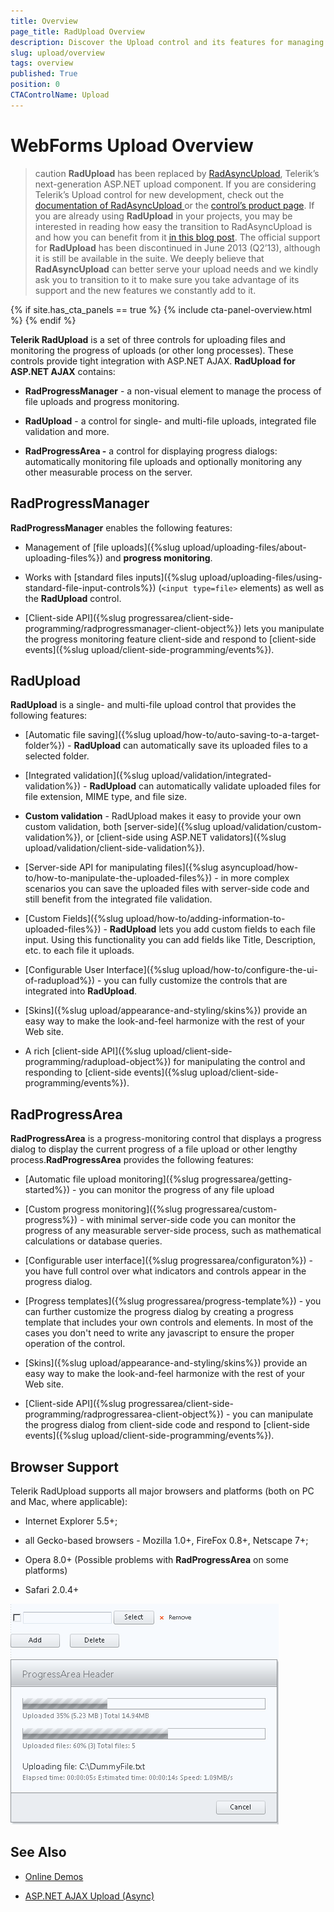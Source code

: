 ```yaml
---
title: Overview
page_title: RadUpload Overview
description: Discover the Upload control and its features for managing file uploads with progress tracking.
slug: upload/overview
tags: overview
published: True
position: 0
CTAControlName: Upload
---
```


# WebForms Upload Overview



>caution  **RadUpload** has been replaced by [RadAsyncUpload](https://demos.telerik.com/aspnet-ajax/asyncupload/examples/overview/defaultcs.aspx), Telerik’s next-generation ASP.NET upload component. If you are considering Telerik’s Upload control for new development, check out the [ documentation of RadAsyncUpload ](https://www.telerik.com/help/aspnet-ajax/asyncupload-overview.html) or the [control’s product page](https://www.telerik.com/products/aspnet-ajax/asyncupload.aspx). If you are already using **RadUpload** in your projects, you may be interested in reading how easy the transition to RadAsyncUpload is and how you can benefit from it [in this blog post](https://www.telerik.com/blogs/the-case-of-telerik-s-new-old-asp.net-ajax-upload-control-radasyncupload). The official support for **RadUpload** has been discontinued in June 2013 (Q2’13), although it is still be available in the suite. We deeply believe that **RadAsyncUpload** can better serve your upload needs and we kindly ask you to transition to it to make sure you take advantage of its support and the new features we constantly add to it.
>

{% if site.has_cta_panels == true %}
{% include cta-panel-overview.html %}
{% endif %}

**Telerik RadUpload** is a set of three controls for uploading files and monitoring the progress of uploads (or other long processes). These controls provide tight integration with ASP.NET AJAX. **RadUpload for ASP.NET AJAX** contains:

* **RadProgressManager** - a non-visual element to manage the process of file uploads and progress monitoring.

* **RadUpload** - a control for single- and multi-file uploads, integrated file validation and more.

* **RadProgressArea -** a control for displaying progress dialogs: automatically monitoring file uploads and optionally monitoring any other measurable process on the server.

## RadProgressManager

**RadProgressManager** enables the following features:

* Management of [file uploads]({%slug upload/uploading-files/about-uploading-files%}) and **progress monitoring**.

* Works with [standard files inputs]({%slug upload/uploading-files/using-standard-file-input-controls%}) (`<input type=file>` elements) as well as the **RadUpload** control.

* [Client-side API]({%slug progressarea/client-side-programming/radprogressmanager-client-object%}) lets you manipulate the progress monitoring feature client-side and respond to [client-side events]({%slug upload/client-side-programming/events%}).

## RadUpload

**RadUpload** is a single- and multi-file upload control that provides the following features:

* [Automatic file saving]({%slug upload/how-to/auto-saving-to-a-target-folder%}) - **RadUpload** can automatically save its uploaded files to a selected folder.

* [Integrated validation]({%slug upload/validation/integrated-validation%}) - **RadUpload** can automatically validate uploaded files for file extension, MIME type, and file size.

* **Custom validation** - RadUpload makes it easy to provide your own custom validation, both [server-side]({%slug upload/validation/custom-validation%}), or [client-side using ASP.NET validators]({%slug upload/validation/client-side-validation%}).

* [Server-side API for manipulating files]({%slug asyncupload/how-to/how-to-manipulate-the-uploaded-files%}) - in more complex scenarios you can save the uploaded files with server-side code and still benefit from the integrated file validation.

* [Custom Fields]({%slug upload/how-to/adding-information-to-uploaded-files%}) - **RadUpload** lets you add custom fields to each file input. Using this functionality you can add fields like Title, Description, etc. to each file it uploads.

* [Configurable User Interface]({%slug upload/how-to/configure-the-ui-of-radupload%}) - you can fully customize the controls that are integrated into **RadUpload**.

* [Skins]({%slug upload/appearance-and-styling/skins%}) provide an easy way to make the look-and-feel harmonize with the rest of your Web site.

* A rich [client-side API]({%slug upload/client-side-programming/radupload-object%}) for manipulating the control and responding to [client-side events]({%slug upload/client-side-programming/events%}).

## RadProgressArea

**RadProgressArea** is a progress-monitoring control that displays a progress dialog to display the current progress of a file upload or other lengthy process.**RadProgressArea** provides the following features:

* [Automatic file upload monitoring]({%slug progressarea/getting-started%}) - you can monitor the progress of any file upload

* [Custom progress monitoring]({%slug progressarea/custom-progress%}) - with minimal server-side code you can monitor the progress of any measurable server-side process, such as mathematical calculations or database queries.

* [Configurable user interface]({%slug progressarea/configuraton%}) - you have full control over what indicators and controls appear in the progress dialog.

* [Progress templates]({%slug progressarea/progress-template%}) - you can further customize the progress dialog by creating a progress template that includes your own controls and elements. In most of the cases you don't need to write any javascript to ensure the proper operation of the control.

* [Skins]({%slug upload/appearance-and-styling/skins%}) provide an easy way to make the look-and-feel harmonize with the rest of your Web site.

* [Client-side API]({%slug progressarea/client-side-programming/radprogressarea-client-object%}) - you can manipulate the progress dialog from client-side code and respond to [client-side events]({%slug upload/client-side-programming/events%}).

## Browser Support

Telerik RadUpload supports all major browsers and platforms (both on PC and Mac, where applicable):

* Internet Explorer 5.5+;

* all Gecko-based browsers - Mozilla 1.0+, FireFox 0.8+, Netscape 7+;

* Opera 8.0+ (Possible problems with **RadProgressArea** on some platforms)

* Safari 2.0.4+

![Default Skin](images/upload_default_skin.png)

## See Also

 * [Online Demos](https://demos.telerik.com/aspnet-ajax/asyncupload/examples/overview/defaultcs.aspx)
 
 * [ASP.NET AJAX Upload (Async)](https://www.telerik.com/products/aspnet-ajax/asyncupload.aspx)
